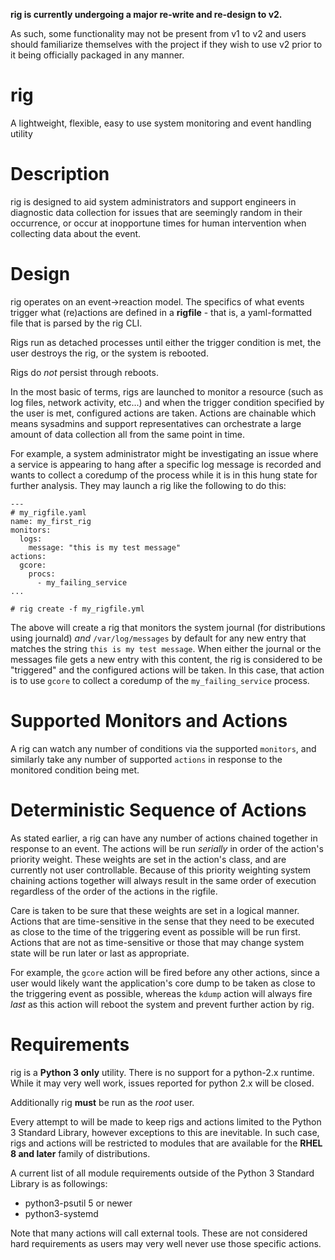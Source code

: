 **rig is currently undergoing a major re-write and re-design to v2.**

As such, some functionality may not be present from v1 to v2 and users should familiarize themselves with the
project if they wish to use v2 prior to it being officially packaged in any manner.

# rig
A lightweight, flexible, easy to use system monitoring and event handling utility

# Description
rig is designed to aid system administrators and support engineers in diagnostic data collection for issues that are seemingly
random in their occurrence, or occur at inopportune times for human intervention when collecting data about the event.

# Design
rig operates on an event->reaction model. The specifics of what events trigger what (re)actions are defined in a **rigfile** - that is, a yaml-formatted
file that is parsed by the rig CLI.

Rigs run as detached processes until either the trigger condition is met, the user destroys the rig, or the system is rebooted.

Rigs do *not* persist through reboots.

In the most basic of terms, rigs are launched to monitor a resource (such as log files, network activity, etc...) and when the trigger
condition specified by the user is met, configured actions are taken. Actions are chainable which means sysadmins and support representatives
can orchestrate a large amount of data collection all from the same point in time.

For example, a system administrator might be investigating an issue where a service is appearing to hang after a specific log message
is recorded and wants to collect a coredump of the process while it is in this hung state for further analysis. They may launch
a rig like the following to do this:

~~~
---
# my_rigfile.yaml
name: my_first_rig
monitors:
  logs:
    message: "this is my test message"
actions:
  gcore:
    procs:
      - my_failing_service
...

# rig create -f my_rigfile.yml
~~~

The above will create a rig that monitors the system journal (for distributions using journald) _and_ `/var/log/messages` by default
for any new entry that matches the string `this is my test message`. When either the journal or the messages file gets a new entry with
this content, the rig is considered to be "triggered" and the configured actions will be taken. In this case, that action is to use `gcore`
to collect a coredump of the `my_failing_service` process.


# Supported Monitors and Actions

A rig can watch any number of conditions via the supported `monitors`, and similarly take any number of supported `actions` in response to
the monitored condition being met.

# Deterministic Sequence of Actions

As stated earlier, a rig can have any number of actions chained together in response to an event. The actions will be run _serially_ in order of
the action's priority weight. These weights are set in the action's class, and are currently not user controllable. Because of this priority weighting system
chaining actions together will always result in the same order of execution regardless of the order of the actions in the rigfile.

Care is taken to be sure that these weights are set in a logical manner. Actions that are time-sensitive in the sense that they need to be executed as close to
the time of the triggering event as possible will be run first. Actions that are not as time-sensitive or those that may change system state will be run later or last as appropriate.

For example, the `gcore` action will be fired before any other actions, since a user would likely want the application's core dump to be taken as close to the triggering event
as possible, whereas the `kdump` action will always fire _last_ as this action will reboot the system and prevent further action by rig.

# Requirements
rig is a **Python 3 only** utility. There is no support for a python-2.x runtime. While it may very well work, issues reported for python 2.x will be closed.

Additionally rig **must** be run as the *root* user.

Every attempt to will be made to keep rigs and actions limited to the Python 3 Standard Library, however exceptions to this are inevitable. In such case, rigs and actions
will be restricted to modules that are available for the **RHEL 8 and later** family of distributions.

A current list of all module requirements outside of the Python 3 Standard Library is as followings:

- python3-psutil 5 or newer
- python3-systemd


Note that many actions will call external tools. These are not considered hard requirements as users may very well never use those specific actions.
